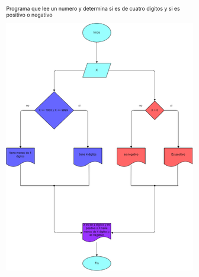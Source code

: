 Programa que lee un numero y determina si es de cuatro digitos y si es positivo o negativo 

![diagramadeflujo](%23_4_digitos_positivo.png)
